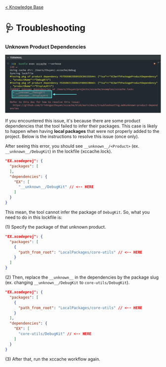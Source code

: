 [< Knowledge Base](README.md)

# 🩺 Troubleshooting

### Unknown Product Dependencies

<img src="res/unknown_deps_err.png" width="600px">

If you encountered this issue, it's because there are some product dependencies that the tool failed to infer their packages. This case is likely to happen when having **local packages** that were not properly added to the project. Below is the instructions to resolve this issue (once only).

After seeing this error, you should see `__unknown__/<Product>` (ex. `__unknown__/DebugKit`) in the lockfile (xccache.lock).
```json
"EX.xcodeproj": {
  "packages": [
  ],
  "dependencies": {
    "EX": [
      "__unknown__/DebugKit" // <-- HERE
    ]
  }
}
```
This mean, the tool cannot infer the package of `DebugKit`. So, what you need to do in this lockfile is:

(1) Specify the package of that unknown product.
```json
"EX.xcodeproj": {
  "packages": [
    {
      "path_from_root": "LocalPackages/core-utils" // <-- HERE
    }
  ]
}
```

(2) Then, replace the `__unknown__` in the dependencies by the package slug (ex. changing `__unknown__/DebugKit` to `core-utils/DebugKit`).

```json
"EX.xcodeproj": {
  "packages": [
    {
      "path_from_root": "LocalPackages/core-utils" // <-- HERE
    }
  ],
  "dependencies": {
    "EX": [
      "core-utils/DebugKit" // <-- HERE
    ]
  }
}
```

(3) After that, run the xccache workflow again.
